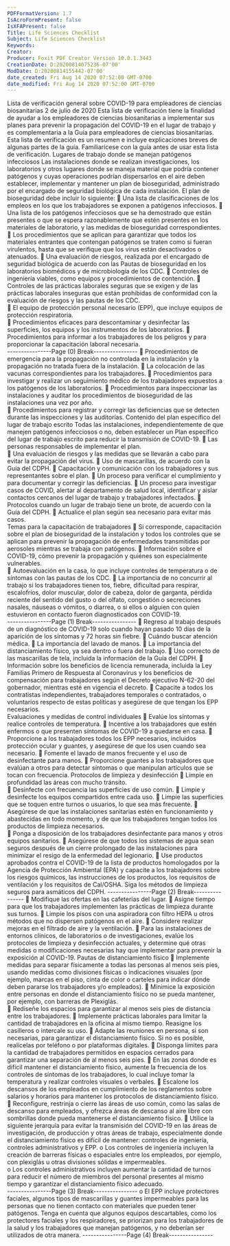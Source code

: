 ```yaml
---
PDFFormatVersion: 1.7
IsAcroFormPresent: false
IsXFAPresent: false
Title: Life Sciences Checklist
Subject: Life Sciences Checklist
Keywords: 
Creator: 
Producer: Foxit PDF Creator Version 10.0.1.3443
CreationDate: D:20200814075236-07'00'
ModDate: D:20200814155442-07'00'
date_created: Fri Aug 14 2020 07:52:00 GMT-0700
date_modified: Fri Aug 14 2020 07:52:00 GMT-0700
---
```

Lista de verificación general sobre COVID-19 
para empleadores de ciencias biosanitarias 
2 de julio de 2020 
Esta lista de verificación tiene la finalidad de ayudar a los empleadores de ciencias biosanitarias 
a implementar sus planes para prevenir la propagación del COVID-19 en el lugar de trabajo y es 
complementaria a la Guía para empleadores de ciencias biosanitarias. Esta lista de verificación 
es un resumen e incluye explicaciones breves de algunas partes de la guía. Familiarícese con la 
guía antes de usar esta lista de verificación. 
Lugares de trabajo donde se manejan 
patógenos infecciosos 
Las instalaciones donde se realizan investigaciones, los laboratorios y otros lugares 
donde se maneja material que podría contener patógenos y cuyas operaciones 
podrían dispersarlos en el aire deben establecer, implementar y mantener un plan 
de bioseguridad, administrado por el encargado de seguridad biológica de cada 
instalación. El plan de bioseguridad debe incluir lo siguiente: 
 Una lista de clasificaciones de los empleos en los que los trabajadores se 
exponen a patógenos infecciosos. 
 Una lista de los patógenos infecciosos que se ha demostrado que están 
presentes o que se espera razonablemente que estén presentes en los materiales 
de laboratorio, y las medidas de bioseguridad correspondientes. 
 Los procedimientos que se aplican para garantizar que todos los materiales 
entrantes que contengan patógenos se traten como si fueran virulentos, hasta 
que se verifique que los virus están desactivados o atenuados. 
 Una evaluación de riesgos, realizada por el encargado de seguridad biológica 
de acuerdo con las Pautas de bioseguridad en los laboratorios biomédicos y de 
microbiología de los CDC. 
 Controles de ingeniería viables, como equipos y procedimientos de contención. 
 Controles de las prácticas laborales seguras que se exigen y de las prácticas 
laborales inseguras que están prohibidas de conformidad con la evaluación de 
riesgos y las pautas de los CDC.  
 El equipo de protección personal necesario (EPP), que incluye equipos de 
protección respiratoria.  
 Procedimientos eficaces para descontaminar y desinfectar las superficies, los 
equipos y los instrumentos de los laboratorios. 
 Procedimientos para informar a los trabajadores de los peligros y para 
proporcionar la capacitación laboral necesaria.  
----------------Page (0) Break----------------
 Procedimientos de emergencia para la propagación no controlada en la 
instalación y la propagación no tratada fuera de la instalación. 
 La colocación de las vacunas correspondientes para los trabajadores. 
 Procedimientos para investigar y realizar un seguimiento médico de los 
trabajadores expuestos a los patógenos de los laboratorios. 
 Procedimientos para inspeccionar las instalaciones y auditar los procedimientos 
de bioseguridad de las instalaciones una vez por año.  
 Procedimientos para registrar y corregir las deficiencias que se detecten durante 
las inspecciones y las auditorías. 
Contenido del plan específico del lugar de 
trabajo escrito 
Todas las instalaciones, independientemente de que manejen patógenos 
infecciosos o no, deben establecer un Plan específico del lugar de trabajo 
escrito para reducir la transmisión de COVID-19. 
 Las personas responsables de implementar el plan.  
 Una evaluación de riesgos y las medidas que se llevarán a cabo para evitar la 
propagación del virus. 
 Uso de mascarillas, de acuerdo con la Guía del CDPH. 
 Capacitación y comunicación con los trabajadores y sus representantes sobre el 
plan. 
 Un proceso para verificar el cumplimiento y para documentar y corregir las 
deficiencias. 
 Un proceso para investigar casos de COVID, alertar al departamento de salud 
local, identificar y aislar contactos cercanos del lugar de trabajo y trabajadores 
infectados. 
 Protocolos cuando un lugar de trabajo tiene un brote, de acuerdo con la Guía 
del CDPH. 
 Actualice el plan según sea necesario para evitar más casos.  
Temas para la capacitación de trabajadores 
 Si corresponde, capacitación sobre el plan de bioseguridad de la instalación y 
todos los controles que se aplican para prevenir la propagación de 
enfermedades transmitidas por aerosoles mientras se trabaja con patógenos. 
 Información sobre el COVID-19, cómo prevenir la propagación y quiénes son 
especialmente vulnerables.  
 Autoevaluación en la casa, lo que incluye controles de temperatura o de 
síntomas con las pautas de los CDC. 
 La importancia de no concurrir al trabajo si los trabajadores tienen tos, fiebre, 
dificultad para respirar, escalofríos, dolor muscular, dolor de cabeza, dolor de 
garganta, pérdida reciente del sentido del gusto o del olfato, congestión o 
secreciones nasales, náuseas o vómitos, o diarrea, o si ellos o alguien con quien 
estuvieron en contacto fueron diagnosticados con COVID-19.  
----------------Page (1) Break----------------
 Regreso al trabajo después de un diagnóstico de COVID-19 solo cuando hayan 
pasado 10 días de la aparición de los síntomas y 72 horas sin fiebre. 
 Cuándo buscar atención médica. 
 La importancia del lavado de manos. 
 La importancia del distanciamiento físico, ya sea dentro o fuera del trabajo. 
 Uso correcto de las mascarillas de tela, incluida la información de la Guía del CDPH. 
 Información sobre los beneficios de licencia remunerada, incluida la Ley Familias 
Primero de Respuesta al Coronavirus y los beneficios de compensación para 
trabajadores según el Decreto ejecutivo N-62-20 del gobernador, mientras esté 
en vigencia el decreto. 
 Capacite a todos los contratistas independientes, trabajadores temporales o 
contratados, o voluntarios respecto de estas políticas y asegúrese de que tengan 
los EPP necesarios.  
Evaluaciones y medidas de control individuales 
 Evalúe los síntomas y realice controles de temperatura. 
 Incentive a los trabajadores que estén enfermos o que presenten síntomas de 
COVID-19 a quedarse en casa. 
 Proporcione a los trabajadores todos los EPP necesarios, incluidos protección 
ocular y guantes, y asegúrese de que los usen cuando sea necesario. 
 Fomente el lavado de manos frecuente y el uso de desinfectante para manos. 
 Proporcione guantes a los trabajadores que evalúan a otros para detectar 
síntomas o que manipulan artículos que se tocan con frecuencia. 
Protocolos de limpieza y desinfección 
 Limpie en profundidad las áreas con mucho tránsito.  
 Desinfecte con frecuencia las superficies de uso común. 
 Limpie y desinfecte los equipos compartidos entre cada uso. 
 Limpie las superficies que se toquen entre turnos o usuarios, lo que sea más 
frecuente. 
 Asegúrese de que las instalaciones sanitarias estén en funcionamiento y 
abastecidas en todo momento, y de que los trabajadores tengan todos los 
productos de limpieza necesarios.  
 Ponga a disposición de los trabajadores desinfectante para manos y otros 
equipos sanitarios. 
 Asegúrese de que todos los sistemas de agua sean seguros después de un cierre 
prolongado de las instalaciones para minimizar el resigo de la enfermedad del 
legionario. 
 Use productos aprobados contra el COVID-19 de la lista de productos 
homologados por la Agencia de Protección Ambiental (EPA) y capacite a los 
trabajadores sobre los riesgos químicos, las instrucciones de los productos, los 
requisitos de ventilación y los requisitos de Cal/OSHA. Siga los métodos de 
limpieza seguros para asmáticos del CDPH. 
----------------Page (2) Break----------------
 Modifique las ofertas en las cafeterías del lugar. 
 Asigne tiempo para que los trabajadores implementen las prácticas de limpieza 
durante sus turnos. 
 Limpie los pisos con una aspiradora con filtro HEPA u otros métodos que no 
dispersen patógenos en el aire. 
 Considere realizar mejoras en el filtrado de aire y la ventilación. 
 Para las instalaciones de entornos clínicos, de laboratorios o de investigaciones, 
evalúe los protocoles de limpieza y desinfección actuales, y determine qué otras 
medidas o modificaciones necesarias hay que implementar para prevenir la 
exposición al COVID-19. 
Pautas de distanciamiento físico 
 Implemente medidas para separar físicamente a todas las personas al menos seis 
pies, usando medidas como divisiones físicas o indicaciones visuales (por 
ejemplo, marcas en el piso, cinta de color o carteles para indicar dónde deben 
pararse los trabajadores y/o empleados). 
 Minimice la exposición entre personas en donde el distanciamiento físico no se 
pueda mantener, por ejemplo, con barreras de Plexiglás.  
 Rediseñe los espacios para garantizar al menos seis pies de distancia entre los 
trabajadores. 
 Implemente prácticas laborales para limitar la cantidad de trabajadores en la 
oficina al mismo tiempo. Reasigne los casilleros o intercale su uso. 
 Adapte las reuniones en persona, si son necesarias, para garantizar el 
distanciamiento físico. Si no es posible, realícelas por teléfono o por plataformas 
digitales. 
 Disponga límites para la cantidad de trabajadores permitidos en espacios 
cerrados para garantizar una separación de al menos seis pies. 
 En las zonas donde es difícil mantener el distanciamiento físico, aumente la 
frecuencia de los controles de síntomas de los trabajadores, lo cual incluye tomar 
la temperatura y realizar controles visuales o verbales. 
 Escalone los descansos de los empleados en cumplimiento de los reglamentos 
sobre salarios y horarios para mantener los protocolos de distanciamiento físico.  
 Reconfigure, restrinja o cierre las áreas de uso común, como las salas de 
descanso para empleados, y ofrezca áreas de descanso al aire libre con 
sombrillas donde pueda mantenerse el distanciamiento físico. 
 Utilice la siguiente jerarquía para evitar la transmisión del COVID-19 en las áreas 
de investigación, de producción y otras áreas de trabajo, especialmente donde 
el distanciamiento físico es difícil de mantener: controles de ingeniería, controles 
administrativos y EPP. 
o Los controles de ingeniería incluyen la creación de barreras físicas o 
espaciales entre los empleados, por ejemplo, con plexiglás u otras 
divisiones sólidas e impermeables.  
o Los controles administrativos incluyen aumentar la cantidad de turnos 
para reducir el número de miembros del personal presentes al mismo 
tiempo y garantizar el distanciamiento físico adecuado.  
----------------Page (3) Break----------------
o El EPP incluye protectores faciales, algunos tipos de mascarillas y guantes 
impermeables para las personas que no tienen contacto con materiales 
que pueden tener patógenos. Tenga en cuenta que algunos equipos 
descartables, como los protectores faciales y los respiradores, se priorizan 
para los trabajadores de la salud y los trabajadores que manejan 
patógenos, y no deberían ser utilizados de otra manera. 
----------------Page (4) Break----------------
